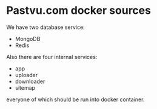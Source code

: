 # Pastvu.com docker sources

We have two database service:
 * MongoDB
 * Redis

Also there are four internal services:
 * app
 * uploader
 * downloader
 * sitemap

everyone of which should be run into docker container.
